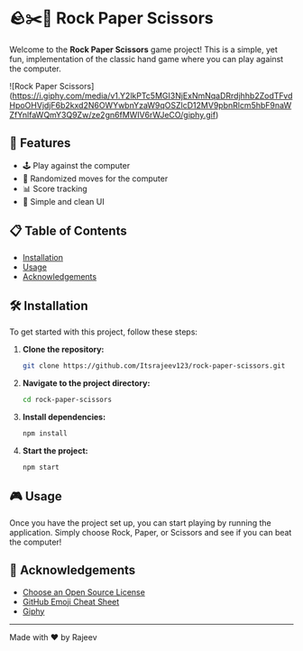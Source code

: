 # 🪨✂️📄 Rock Paper Scissors

Welcome to the **Rock Paper Scissors** game project! This is a simple, yet fun, implementation of the classic hand game where you can play against the computer.

![Rock Paper Scissors] (https://i.giphy.com/media/v1.Y2lkPTc5MGI3NjExNmNqaDRrdjhhb2ZodTFvdHpoOHVjdjF6b2kxd2N6OWYwbnYzaW9qOSZlcD12MV9pbnRlcm5hbF9naWZfYnlfaWQmY3Q9Zw/ze2gn6fMWIV6rWJeCO/giphy.gif)

## 🚀 Features

- 🕹️ Play against the computer
- 🔄 Randomized moves for the computer
- 📊 Score tracking
- 🎨 Simple and clean UI

## 📋 Table of Contents

- [Installation](#installation)
- [Usage](#usage)
- [Acknowledgements](#acknowledgements)

## 🛠️ Installation

To get started with this project, follow these steps:

1. **Clone the repository:**

    ```sh
    git clone https://github.com/Itsrajeev123/rock-paper-scissors.git
    ```

2. **Navigate to the project directory:**

    ```sh
    cd rock-paper-scissors
    ```

3. **Install dependencies:**

    ```sh
    npm install
    ```

4. **Start the project:**

    ```sh
    npm start
    ```

## 🎮 Usage

Once you have the project set up, you can start playing by running the application. Simply choose Rock, Paper, or Scissors and see if you can beat the computer!

## 🙌 Acknowledgements

- [Choose an Open Source License](https://choosealicense.com)
- [GitHub Emoji Cheat Sheet](https://www.webpagefx.com/tools/emoji-cheat-sheet)
- [Giphy](https://giphy.com/)

---

Made with ❤️ by Rajeev
